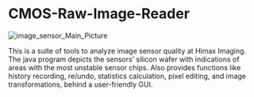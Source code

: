 # CMOS-Raw-Image-Reader

![image_sensor_Main_Picture](https://user-images.githubusercontent.com/20059131/130537062-daf903db-2a57-4b36-9275-b444e73d8ce3.jpg)


This is a suite of tools to analyze image sensor quality at Himax Imaging. The java program depicts the sensors’ silicon wafer with indications of areas with the most unstable sensor chips. Also provides functions like history recording, re/undo, statistics calculation, pixel editing, and image transformations, behind a user-friendly GUI.
